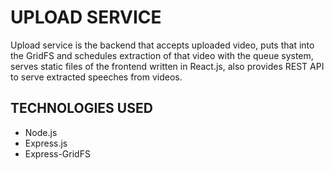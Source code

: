 # UPLOAD SERVICE

Upload service is the backend that accepts uploaded video, puts that into the GridFS and schedules extraction of that video with the queue system, serves static files of the frontend written in React.js, also provides REST API to serve extracted speeches from videos.

## TECHNOLOGIES USED
- Node.js
- Express.js
- Express-GridFS